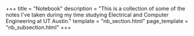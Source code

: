 +++
title = "Notebook"
description = "This is a collection of some of the notes I've taken during my time studying Electrical and Computer Engineering at UT Austin."
template = "nb_section.html"
page_template = "nb_subsection.html"
+++
